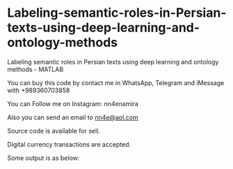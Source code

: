 # Labeling-semantic-roles-in-Persian-texts-using-deep-learning-and-ontology-methods
Labeling semantic roles in Persian texts using deep learning and ontology methods - MATLAB

You can buy this code by contact me in WhatsApp, Telegram and iMessage with +989360703858

You can Follow me on Instagram: nn4enamira

Also you can send an email to nn4e@aol.com

Source code is available for sell.

Digital currency transactions are accepted.

Some output is as below:
